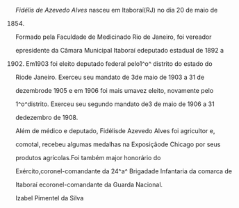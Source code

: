

*Fidélis de Azevedo Alves* nasceu em Itaboraí(RJ) no dia 20 de maio de

1854.



Formado pela Faculdade de Medicinado Rio de Janeiro, foi vereador

epresidente da Câmara Municipal Itaboraí edeputado estadual de 1892 a

1902. Em1903 foi eleito deputado federal pelo1^o^ distrito do estado do

Riode Janeiro. Exerceu seu mandato de 3de maio de 1903 a 31 de

dezembrode 1905 e em 1906 foi mais umavez eleito, novamente pelo

1^o^distrito. Exerceu seu segundo mandato de3 de maio de 1906 a 31

dedezembro de 1908.



Além de médico e deputado, Fidélisde Azevedo Alves foi agricultor e,

comotal, recebeu algumas medalhas na Exposiçãode Chicago por seus

produtos agrícolas.Foi também major honorário do

Exército,coronel-comandante da 24^a^ Brigadade Infantaria da comarca de

Itaboraí ecoronel-comandante da Guarda Nacional.



Izabel Pimentel da Silva



